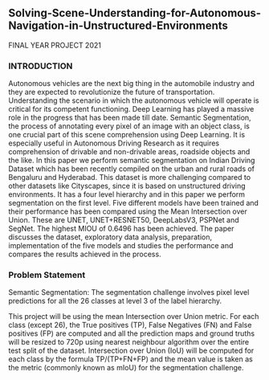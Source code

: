 ## Solving-Scene-Understanding-for-Autonomous-Navigation-in-Unstructured-Environments
FINAL YEAR PROJECT 2021

### INTRODUCTION
Autonomous vehicles are the next big thing in the automobile industry and they are expected to revolutionize the future of transportation. Understanding the scenario in which the autonomous vehicle will operate is critical for its competent functioning. Deep Learning has played a massive role in the progress that has been made till date. Semantic Segmentation, the process of annotating every pixel of an image with an object class, is one crucial part of this scene comprehension using Deep Learning. It is especially useful in Autonomous Driving Research as it requires comprehension of drivable and non-drivable areas, roadside objects and the like. In this paper we perform semantic segmentation on Indian Driving Dataset which has been recently compiled on the urban and rural roads of Bengaluru and Hyderabad. This dataset is more challenging compared to other datasets like Cityscapes, since it is based on unstructured driving environments. It has a four level hierarchy and in this paper we perform segmentation on the first level. Five different models have been trained and their performance has been compared using the Mean Intersection over Union. These are UNET, UNET+RESNET50, DeepLabsV3, PSPNet and SegNet. The highest MIOU of 0.6496 has been achieved. The paper discusses the dataset, exploratory data analysis, preparation, implementation of the five models and studies the performance and compares the results achieved in the process.

### Problem Statement
Semantic Segmentation: The segmentation challenge involves pixel level predictions for all the 26 classes at level 3 of the label hierarchy.

This project will be using the mean Intersection over Union metric. For each class (except 26), the  True positives (TP), False Negatives (FN) and False positives (FP) are computed and all the prediction maps and ground truths will be resized to 720p using nearest neighbour algorithm over the entire test split of the dataset. Intersection over Union (IoU) will be computed for each class by the formula TP/(TP+FN+FP) and the mean value is taken as the metric (commonly known as mIoU) for the segmentation challenge.


